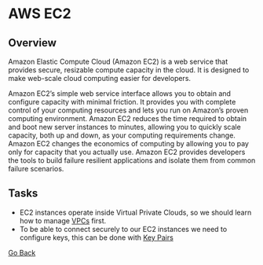 # AWS EC2
## Overview
Amazon Elastic Compute Cloud (Amazon EC2) is a web service that provides secure, resizable compute capacity in the cloud. It is designed to make web-scale cloud computing easier for developers.

Amazon EC2’s simple web service interface allows you to obtain and configure capacity with minimal friction.
It provides you with complete control of your computing resources and lets you run on Amazon’s proven computing environment.
Amazon EC2 reduces the time required to obtain and boot new server instances to minutes, allowing you to quickly scale capacity, both up and down, as your computing requirements change.
Amazon EC2 changes the economics of computing by allowing you to pay only for capacity that you actually use.
Amazon EC2 provides developers the tools to build failure resilient applications and isolate them from common failure scenarios.

## Tasks
- EC2 instances operate inside Virtual Private Clouds, so we should learn how to manage [VPCs](./vpc/README.md) first.
- To be able to connect securely to our EC2 instances we need to configure keys, this can be done with  [Key Pairs](./key-pairs)

[Go Back](../README.md#tasks)
